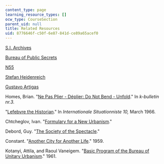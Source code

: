 ```yaml
---
content_type: page
learning_resource_types: []
ocw_type: CourseSection
parent_uid: null
title: Related Resources
uid: 8776646f-c50f-6e87-841d-ce89a65acef0
---
```


[S.I. Archives](http://www.nothingness.org/SI/)

[Bureau of Public Secrets](http://www.bopsecrets.org/)

[N55](http://www.n55.dk/)

[Stefan Heidenreich](http://www.stefanheidenreich.de/)

[Gustavo Artigas](http://videolectures.net/gustavo_artigas/)

Homes, Brian. "[Ne Pas Plier - Déplier: Do Not Bend - Unfold](http://www.k3000.ch/bulletin/kollektive_arbeit/archive/site009.html)." In _k-bulletin nr.3._

"[Lefebvre the Historian](http://www.cddc.vt.edu/sionline/si/lefebvre.html)." In _Internationale Situationniste 10,_ March 1966.

Chtcheglov, Ivan. "[Formulary for a New Urbanism](http://library.nothingness.org/articles/SI/en/display_printable/1)."

Debord, Guy. "[The Society of the Spectacle](http://www.bopsecrets.org/SI/debord/index.htm)."

Constant. "[Another City for Another Life](http://www.bopsecrets.org/SI/3.constant.htm)." 1959.

Kotanyi, Attila, and Raoul Vaneigem. "[Basic Program of the Bureau of Unitary Urbanism](http://www.bopsecrets.org/SI/6.unitaryurb.htm)." 1961.